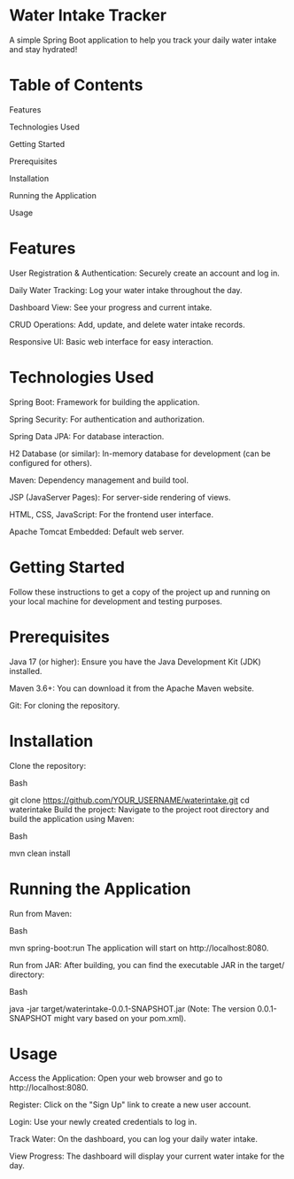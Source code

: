 # Water Intake Tracker 

A simple Spring Boot application to help you track your daily water intake and stay hydrated!

# Table of Contents
Features

Technologies Used

Getting Started

Prerequisites

Installation

Running the Application

Usage

# Features

User Registration & Authentication: Securely create an account and log in.

Daily Water Tracking: Log your water intake throughout the day.

Dashboard View: See your progress and current intake.

CRUD Operations: Add, update, and delete water intake records.

Responsive UI: Basic web interface for easy interaction.

# Technologies Used
Spring Boot: Framework for building the application.

Spring Security: For authentication and authorization.

Spring Data JPA: For database interaction.

H2 Database (or similar): In-memory database for development (can be configured for others).

Maven: Dependency management and build tool.

JSP (JavaServer Pages): For server-side rendering of views.

HTML, CSS, JavaScript: For the frontend user interface.

Apache Tomcat Embedded: Default web server.

# Getting Started

Follow these instructions to get a copy of the project up and running on your local machine for development and testing purposes.

# Prerequisites

Java 17 (or higher): Ensure you have the Java Development Kit (JDK) installed.

Maven 3.6+: You can download it from the Apache Maven website.

Git: For cloning the repository.

# Installation

Clone the repository:

Bash

git clone https://github.com/YOUR_USERNAME/waterintake.git
cd waterintake
Build the project:
Navigate to the project root directory and build the application using Maven:

Bash

mvn clean install

# Running the Application

Run from Maven:

Bash

mvn spring-boot:run
The application will start on http://localhost:8080.

Run from JAR:
After building, you can find the executable JAR in the target/ directory:

Bash

java -jar target/waterintake-0.0.1-SNAPSHOT.jar
(Note: The version 0.0.1-SNAPSHOT might vary based on your pom.xml).

# Usage

Access the Application: Open your web browser and go to http://localhost:8080.

Register: Click on the "Sign Up" link to create a new user account.

Login: Use your newly created credentials to log in.

Track Water: On the dashboard, you can log your daily water intake.

View Progress: The dashboard will display your current water intake for the day.

